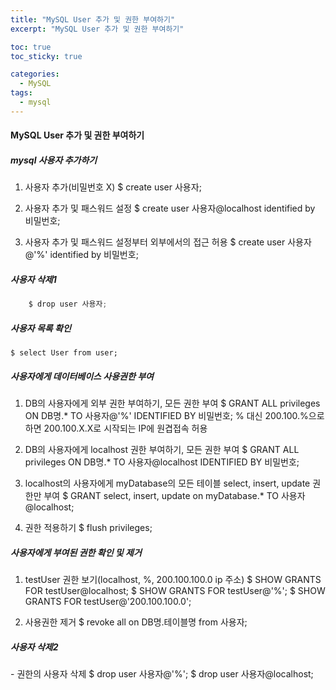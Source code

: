 ```yaml
---
title: "MySQL User 추가 및 권한 부여하기"
excerpt: "MySQL User 추가 및 권한 부여하기"

toc: true
toc_sticky: true

categories:
  - MySQL
tags:
  - mysql
---
```


<h4>MySQL User 추가 및 권한 부여하기</h4>

<h5> mysql 사용자 추가하기 </h5>

1. 사용자 추가(비밀번호 X)
   $ create user 사용자;

2. 사용자 추가 및 패스워드 설정
   $ create user 사용자@localhost identified by 비밀번호;

3. 사용자 추가 및 패스워드 설정부터 외부에서의 접근 허용
   $ create user 사용자@'%' identified by 비밀번호;

<h5>사용자 삭제1</h5>

```javascript
    $ drop user 사용자;
```

<h5>사용자 목록 확인</h5>

    $ select User from user;

<h5>사용자에게 데이터베이스 사용권한 부여</h5>

1.  DB의 사용자에게 외부 권한 부여하기, 모든 권한 부여
    $ GRANT ALL privileges ON DB명.\* TO 사용자@'%' IDENTIFIED BY 비밀번호;
    % 대신 200.100.%으로 하면 200.100.X.X로 시작되는 IP에 원겹접속 허용

2.  DB의 사용자에게 localhost 권한 부여하기, 모든 권한 부여
    $ GRANT ALL privileges ON DB명.\* TO 사용자@localhost IDENTIFIED BY 비밀번호;

3.  localhost의 사용자에게 myDatabase의 모든 테이블 select, insert, update 권한만 부여
    $ GRANT select, insert, update on myDatabase.\* TO 사용자@localhost;

4.  권한 적용하기
    $ flush privileges;

<h5>사용자에게 부여된 권한 확인 및 제거</h5>

1. testUser 권한 보기(localhost, %, 200.100.100.0 ip 주소)
   $ SHOW GRANTS FOR testUser@localhost;
   $ SHOW GRANTS FOR testUser@'%';
   $ SHOW GRANTS FOR testUser@'200.100.100.0';

2. 사용권한 제거
   $ revoke all on DB명.테이블명 from 사용자;

<h5>사용자 삭제2</h5>
- 권한의 사용자 삭제
    $ drop user 사용자@'%';
    $ drop user 사용자@localhost;
